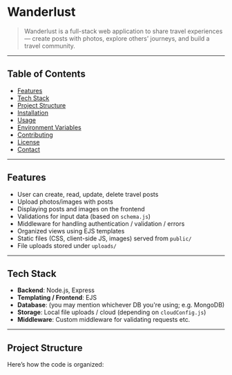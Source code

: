 # Wanderlust

> Wanderlust is a full-stack web application to share travel experiences — create posts with photos, explore others’ journeys, and build a travel community.

---

## Table of Contents

- [Features](#features)  
- [Tech Stack](#tech-stack)  
- [Project Structure](#project-structure)  
- [Installation](#installation)  
- [Usage](#usage)  
- [Environment Variables](#environment-variables)  
- [Contributing](#contributing)  
- [License](#license)  
- [Contact](#contact)

---

## Features

- User can create, read, update, delete travel posts  
- Upload photos/images with posts  
- Displaying posts and images on the frontend  
- Validations for input data (based on `schema.js`)  
- Middleware for handling authentication / validation / errors  
- Organized views using EJS templates  
- Static files (CSS, client-side JS, images) served from `public/`  
- File uploads stored under `uploads/`  

---

## Tech Stack

- **Backend**: Node.js, Express  
- **Templating / Frontend**: EJS  
- **Database**: (you may mention whichever DB you're using; e.g. MongoDB)  
- **Storage**: Local file uploads / cloud (depending on `cloudConfig.js`)  
- **Middleware**: Custom middleware for validating requests etc.  

---

## Project Structure

Here’s how the code is organized:

